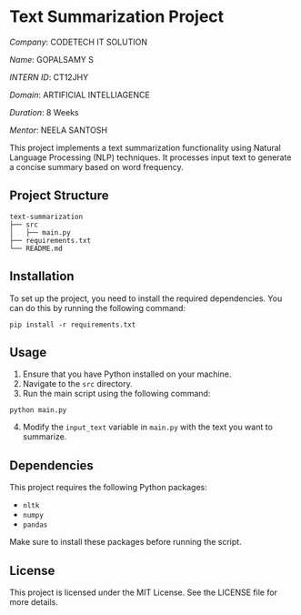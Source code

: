 # Text Summarization Project

*Company*: CODETECH IT SOLUTION

*Name*: GOPALSAMY S

*INTERN ID*: CT12JHY

*Domain*: ARTIFICIAL INTELLIAGENCE

*Duration*: 8 Weeks

*Mentor*: NEELA SANTOSH


This project implements a text summarization functionality using Natural Language Processing (NLP) techniques. It processes input text to generate a concise summary based on word frequency.

## Project Structure

```
text-summarization
├── src
│   ├── main.py
├── requirements.txt
└── README.md
```

## Installation

To set up the project, you need to install the required dependencies. You can do this by running the following command:

```
pip install -r requirements.txt
```

## Usage

1. Ensure that you have Python installed on your machine.
2. Navigate to the `src` directory.
3. Run the main script using the following command:

```
python main.py
```

4. Modify the `input_text` variable in `main.py` with the text you want to summarize.

## Dependencies

This project requires the following Python packages:

- `nltk`
- `numpy`
- `pandas`

Make sure to install these packages before running the script.

## License

This project is licensed under the MIT License. See the LICENSE file for more details.
